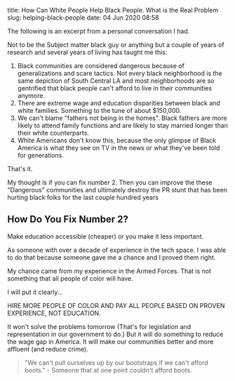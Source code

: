 title: How Can White People Help Black People. What is the Real Problem
slug: helping-black-people
date: 04 Jun 2020 08:58

The following is an excerpt from a personal conversation I had.

Not to be the Subject matter black guy or anything but a couple of years of research and several years of living has taught me this:

1. Black communities are considered dangerous because of generalizations and scare tactics. Not every black neighborhood is the same depiction of South Central LA and most neighborhoods are so gentrified that black people can't afford to live in their communities anymore.
2. There are extreme wage and education disparities between black and white families. Something to the tune of about $150,000.
3. We can't blame "fathers not being in the homes". Black fathers are more likely to attend family functions and are likely to stay married longer than their white counterparts.
4. White Americans don't know this, because the only glimpse of Black America is what they see on TV in the news or what they've been told for generations.

That's it.

My thought is if you can fix number 2. Then you can improve the these "Dangerous" communities and ultimately destroy the PR stunt that has been hurting black folks for the last couple hundred years

## How Do You Fix Number 2?

Make education accessible (cheaper) or you make it less important.

As someone with over a decade of experience in the tech space. I was able to do that because someone gave me a chance and I proved them right.

My chance came from my experience in the Armed Forces. That is not something that all people of color will have.

I will put it clearly...

HIRE MORE PEOPLE OF COLOR AND PAY ALL PEOPLE BASED ON PROVEN EXPERIENCE, NOT EDUCATION.

It won't solve the problems tomorrow (That's for legislation and representation in our government to do.) But it will do something to reduce the wage gap in America. It will make our communities better and more affluent (and reduce crime).

> "We can't pull ourselves up by our bootstraps if we can't afford boots." - Someone that at one point couldn't afford boots.
